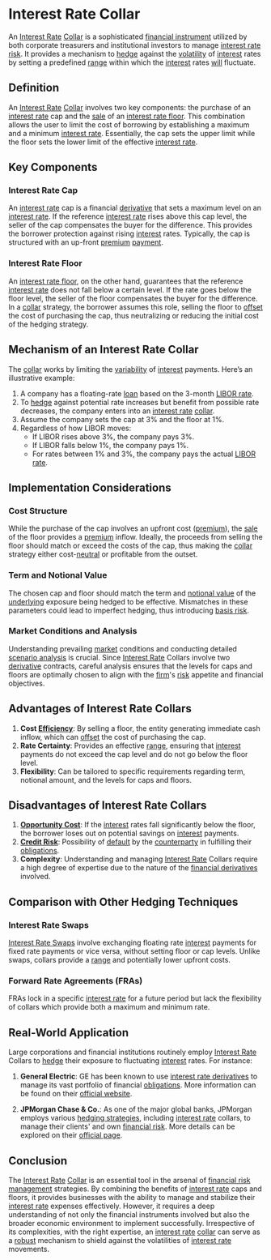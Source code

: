 # Interest Rate Collar

An [Interest Rate](../i/interest_rate.md) [Collar](../c/collar.md) is a sophisticated [financial instrument](../f/financial_instrument.md) utilized by both corporate treasurers and institutional investors to manage [interest rate risk](../i/interest_rate_risk.md). It provides a mechanism to [hedge](../h/hedge.md) against the [volatility](../v/volatility.md) of [interest](../i/interest.md) rates by setting a predefined [range](../r/range.md) within which the [interest](../i/interest.md) rates [will](../w/will.md) fluctuate. 

## Definition

An [Interest Rate](../i/interest_rate.md) [Collar](../c/collar.md) involves two key components: the purchase of an [interest rate](../i/interest_rate.md) cap and the [sale](../s/sale.md) of an [interest rate floor](../i/interest_rate_floor.md). This combination allows the user to limit the cost of borrowing by establishing a maximum and a minimum [interest rate](../i/interest_rate.md). Essentially, the cap sets the upper limit while the floor sets the lower limit of the effective [interest rate](../i/interest_rate.md).

## Key Components

### Interest Rate Cap

An [interest rate](../i/interest_rate.md) cap is a financial [derivative](../d/derivative.md) that sets a maximum level on an [interest rate](../i/interest_rate.md). If the reference [interest rate](../i/interest_rate.md) rises above this cap level, the seller of the cap compensates the buyer for the difference. This provides the borrower protection against rising [interest](../i/interest.md) rates. Typically, the cap is structured with an up-front [premium](../p/premium.md) [payment](../p/payment.md).

### Interest Rate Floor

An [interest rate floor](../i/interest_rate_floor.md), on the other hand, guarantees that the reference [interest rate](../i/interest_rate.md) does not fall below a certain level. If the rate goes below the floor level, the seller of the floor compensates the buyer for the difference. In a [collar](../c/collar.md) strategy, the borrower assumes this role, selling the floor to [offset](../o/offset.md) the cost of purchasing the cap, thus neutralizing or reducing the initial cost of the hedging strategy.

## Mechanism of an Interest Rate Collar

The [collar](../c/collar.md) works by limiting the [variability](../v/variability.md) of [interest](../i/interest.md) payments. Here’s an illustrative example:

1. A company has a floating-rate [loan](../l/loan.md) based on the 3-month [LIBOR rate](../l/libor_rate_analysis.md).
2. To [hedge](../h/hedge.md) against potential rate increases but benefit from possible rate decreases, the company enters into an [interest rate](../i/interest_rate.md) [collar](../c/collar.md).
3. Assume the company sets the cap at 3% and the floor at 1%.
4. Regardless of how LIBOR moves:
   - If LIBOR rises above 3%, the company pays 3%.
   - If LIBOR falls below 1%, the company pays 1%.
   - For rates between 1% and 3%, the company pays the actual [LIBOR rate](../l/libor_rate_analysis.md).

## Implementation Considerations

### Cost Structure

While the purchase of the cap involves an upfront cost ([premium](../p/premium.md)), the [sale](../s/sale.md) of the floor provides a [premium](../p/premium.md) inflow. Ideally, the proceeds from selling the floor should match or exceed the costs of the cap, thus making the [collar](../c/collar.md) strategy either cost-[neutral](../n/neutral.md) or profitable from the outset.

### Term and Notional Value

The chosen cap and floor should match the term and [notional value](../n/notional_value.md) of the [underlying](../u/underlying.md) exposure being hedged to be effective. Mismatches in these parameters could lead to imperfect hedging, thus introducing [basis risk](../b/basis_risk.md).

### Market Conditions and Analysis

Understanding prevailing [market](../m/market.md) conditions and conducting detailed [scenario analysis](../s/scenario_analysis.md) is crucial. Since [Interest Rate](../i/interest_rate.md) Collars involve two [derivative](../d/derivative.md) contracts, careful analysis ensures that the levels for caps and floors are optimally chosen to align with the [firm](../f/firm.md)'s [risk](../r/risk.md) appetite and financial objectives.

## Advantages of Interest Rate Collars

1. **Cost [Efficiency](../e/efficiency.md)**: By selling a floor, the entity generating immediate cash inflow, which can [offset](../o/offset.md) the cost of purchasing the cap.
2. **Rate Certainty**: Provides an effective [range](../r/range.md), ensuring that [interest](../i/interest.md) payments do not exceed the cap level and do not go below the floor level.
3. **Flexibility**: Can be tailored to specific requirements regarding term, notional amount, and the levels for caps and floors.

## Disadvantages of Interest Rate Collars

1. **[Opportunity Cost](../o/opportunity_cost.md)**: If the [interest](../i/interest.md) rates fall significantly below the floor, the borrower loses out on potential savings on [interest](../i/interest.md) payments.
2. **[Credit Risk](../c/credit_risk.md)**: Possibility of [default](../d/default.md) by the [counterparty](../c/counterparty.md) in fulfilling their [obligations](../o/obligation.md).
3. **Complexity**: Understanding and managing [Interest Rate](../i/interest_rate.md) Collars require a high degree of expertise due to the nature of the [financial derivatives](../f/financial_derivatives.md) involved.

## Comparison with Other Hedging Techniques

### Interest Rate Swaps

[Interest Rate Swaps](../i/interest_rate_swaps.md) involve exchanging floating rate [interest](../i/interest.md) payments for fixed rate payments or vice versa, without setting floor or cap levels. Unlike swaps, collars provide a [range](../r/range.md) and potentially lower upfront costs.

### Forward Rate Agreements (FRAs)

FRAs lock in a specific [interest rate](../i/interest_rate.md) for a future period but lack the flexibility of collars which provide both a maximum and minimum rate.

## Real-World Application

Large corporations and financial institutions routinely employ [Interest Rate](../i/interest_rate.md) Collars to [hedge](../h/hedge.md) their exposure to fluctuating [interest](../i/interest.md) rates. For instance:

1. **General Electric**: GE has been known to use [interest rate derivatives](../i/interest_rate_derivatives.md) to manage its vast portfolio of financial [obligations](../o/obligation.md). More information can be found on their [official website](https://www.ge.com).
  
2. **JPMorgan Chase & Co.**: As one of the major global banks, JPMorgan employs various [hedging strategies](../h/hedging_strategies.md), including [interest rate](../i/interest_rate.md) collars, to manage their clients' and own [financial risk](../f/financial_risk.md). More details can be explored on their [official page](https://www.jpmorganchase.com).

## Conclusion

The [Interest Rate](../i/interest_rate.md) [Collar](../c/collar.md) is an essential tool in the arsenal of [financial risk management](../f/financial_risk_management.md) strategies. By combining the benefits of [interest rate](../i/interest_rate.md) caps and floors, it provides businesses with the ability to manage and stabilize their [interest rate](../i/interest_rate.md) expenses effectively. However, it requires a deep understanding of not only the financial instruments involved but also the broader economic environment to implement successfully. Irrespective of its complexities, with the right expertise, an [interest rate](../i/interest_rate.md) [collar](../c/collar.md) can serve as a [robust](../r/robust.md) mechanism to shield against the volatilities of [interest rate](../i/interest_rate.md) movements.